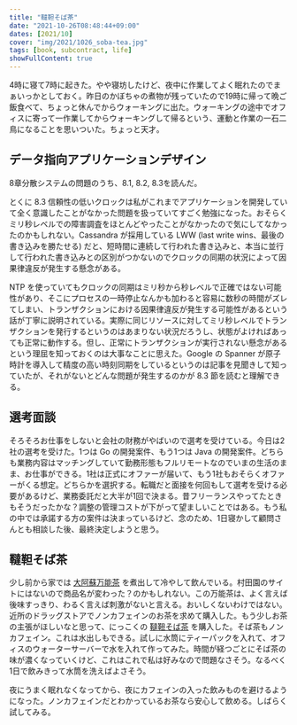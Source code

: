 ```yaml
---
title: "韃靼そば茶"
date: "2021-10-26T08:48:44+09:00"
dates: [2021/10]
cover: "img/2021/1026_soba-tea.jpg"
tags: [book, subcontract, life]
showFullContent: true
---
```


4時に寝て7時に起きた。やや寝坊したけど、夜中に作業してよく眠れたのでまぁいっかとしておく。昨日のかぼちゃの煮物が残っていたので19時に帰って晩ご飯食べて、ちょっと休んでからウォーキングに出た。ウォーキングの途中でオフィスに寄って一作業してからウォーキングして帰るという、運動と作業の一石二鳥になることを思いついた。ちょっと天才。

## データ指向アプリケーションデザイン

8章分散システムの問題のうち、8.1, 8.2, 8.3を読んだ。

とくに 8.3 信頼性の低いクロックは私がこれまでアプリケーションを開発していて全く意識したことがなかった問題を扱っていてすごく勉強になった。おそらくミリ秒レベルでの障害調査をほとんどやったことがなかったので気にしてなかったのかもしれない。Cassandra が採用している LWW (last write wins、最後の書き込みを勝たせる) だと、短時間に連続して行われた書き込みと、本当に並行して行われた書き込みとの区別がつかないのでクロックの同期の状況によって因果律違反が発生する懸念がある。

NTP を使っていてもクロックの同期はミリ秒から秒レベルで正確ではない可能性があり、そこにプロセスの一時停止なんかも加わると容易に数秒の時間がズレてしまい、トランザクションにおける因果律違反が発生する可能性があるという話が丁寧に説明されている。実際に同じリソースに対してミリ秒レベルでトランザクションを発行するというのはあまりない状況だろうし、状態がよければあっても正常に動作する。但し、正常にトランザクションが実行されない懸念があるという理屈を知っておくのは大事なことに思えた。Google の Spanner が原子時計を導入して精度の高い時刻同期をしているというのは記事を見聞きして知っていたが、それがないとどんな問題が発生するのかが 8.3 節を読むと理解できる。

## 選考面談

そろそろお仕事をしないと会社の財務がやばいので選考を受けている。今日は2社の選考を受けた。1つは Go の開発案件、もう1つは Java の開発案件。どちらも業務内容はマッチングしていて勤務形態もフルリモートなのでいまの生活のまま、お仕事ができる。1社は正式にオファーが届いて、もう1社もおそらくオファーがくる想定。どちらかを選択する。転職だと面接を何回もして選考を受ける必要があるけど、業務委託だと大半が1回で決まる。昔フリーランスやってたときもそうだったかな？調整の管理コストが下がって望ましいことではある。もう私の中では承諾する方の案件は決まっているけど、念のため、1日寝かして顧問さんとも相談した後、最終決定しようと思う。

## 韃靼そば茶

少し前から家では [大阿蘇万能茶](https://www.murataen.com/item/1110/) を煮出して冷やして飲んでいる。村田園のサイトにはないので商品名が変わった？のかもしれない。この万能茶は、よく言えば後味すっきり、わるく言えば刺激がないと言える。おいしくないわけではない。近所のドラッグストアでノンカフェインのお茶を求めて購入した。もう少しお茶の主張がほしいなと思って、にっこくの [韃靼そば茶](https://www.nikkoku.co.jp/products/homeuse/dattan/) を購入した。そば茶もノンカフェイン。これは水出しもできる。試しに水筒にティーパックを入れて、オフィスのウォーターサーバーで水を入れて作ってみた。時間が経つごとにそば茶の味が濃くなっていくけど、これはこれで私は好みなので問題なさそう。なるべく1日で飲みきって水筒を洗えばよさそう。

夜にうまく眠れなくなってから、夜にカフェインの入った飲みものを避けるようになった。ノンカフェインだとわかっているお茶なら安心して飲める。しばらく試してみる。
